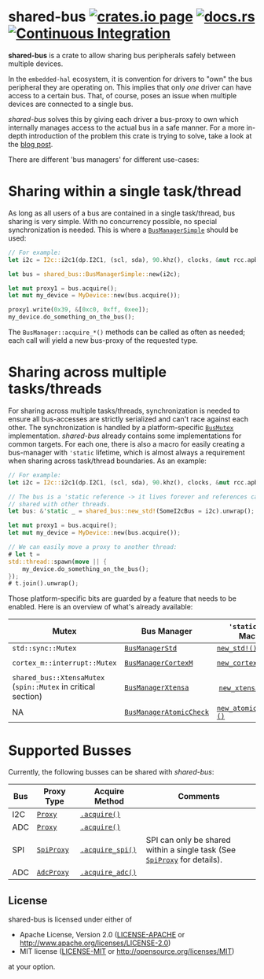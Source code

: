 shared-bus [![crates.io page](https://img.shields.io/crates/v/shared-bus)](https://crates.io/crates/shared-bus) [![docs.rs](https://docs.rs/shared-bus/badge.svg)](https://docs.rs/shared-bus) [![Continuous Integration](https://github.com/Rahix/shared-bus/actions/workflows/ci.yml/badge.svg)](https://github.com/Rahix/shared-bus/actions/workflows/ci.yml)
==========

**shared-bus** is a crate to allow sharing bus peripherals safely between multiple devices.

In the `embedded-hal` ecosystem, it is convention for drivers to "own" the bus peripheral they
are operating on.  This implies that only _one_ driver can have access to a certain bus.  That,
of course, poses an issue when multiple devices are connected to a single bus.

_shared-bus_ solves this by giving each driver a bus-proxy to own which internally manages
access to the actual bus in a safe manner.  For a more in-depth introduction of the problem
this crate is trying to solve, take a look at the [blog post][blog-post].

There are different 'bus managers' for different use-cases:

# Sharing within a single task/thread
As long as all users of a bus are contained in a single task/thread, bus sharing is very
simple.  With no concurrency possible, no special synchronization is needed.  This is where
a [`BusManagerSimple`] should be used:

```rust
// For example:
let i2c = I2c::i2c1(dp.I2C1, (scl, sda), 90.khz(), clocks, &mut rcc.apb1);

let bus = shared_bus::BusManagerSimple::new(i2c);

let mut proxy1 = bus.acquire();
let mut my_device = MyDevice::new(bus.acquire());

proxy1.write(0x39, &[0xc0, 0xff, 0xee]);
my_device.do_something_on_the_bus();
```

The `BusManager::acquire_*()` methods can be called as often as needed; each call will yield
a new bus-proxy of the requested type.

# Sharing across multiple tasks/threads
For sharing across multiple tasks/threads, synchronization is needed to ensure all bus-accesses
are strictly serialized and can't race against each other.  The synchronization is handled by
a platform-specific [`BusMutex`] implementation.  _shared-bus_ already contains some
implementations for common targets.  For each one, there is also a macro for easily creating
a bus-manager with `'static` lifetime, which is almost always a requirement when sharing across
task/thread boundaries.  As an example:

```rust
// For example:
let i2c = I2c::i2c1(dp.I2C1, (scl, sda), 90.khz(), clocks, &mut rcc.apb1);

// The bus is a 'static reference -> it lives forever and references can be
// shared with other threads.
let bus: &'static _ = shared_bus::new_std!(SomeI2cBus = i2c).unwrap();

let mut proxy1 = bus.acquire();
let mut my_device = MyDevice::new(bus.acquire());

// We can easily move a proxy to another thread:
# let t =
std::thread::spawn(move || {
    my_device.do_something_on_the_bus();
});
# t.join().unwrap();
```

Those platform-specific bits are guarded by a feature that needs to be enabled.  Here is an
overview of what's already available:

| Mutex | Bus Manager | `'static` Bus Macro | Feature Name |
| --- | --- | --- | --- |
| `std::sync::Mutex` | [`BusManagerStd`] | [`new_std!()`] | `std` |
| `cortex_m::interrupt::Mutex` | [`BusManagerCortexM`] | [`new_cortexm!()`] | `cortex-m` |
| `shared_bus::XtensaMutex` (`spin::Mutex` in critical section) | [`BusManagerXtensa`] | [`new_xtensa!()`] | `xtensa` |
| NA | [`BusManagerAtomicCheck`] | [`new_atomic_check!()`] | `cortex-m` |

# Supported Busses
Currently, the following busses can be shared with _shared-bus_:

| Bus | Proxy Type | Acquire Method | Comments |
| --- | --- | --- | --- |
| I2C | [`Proxy`] | [`.acquire()`] | |
| ADC | [`Proxy`] | [`.acquire()`] | |
| SPI | [`SpiProxy`] | [`.acquire_spi()`] | SPI can only be shared within a single task (See [`SpiProxy`] for details). |
| ADC | [`AdcProxy`] | [`.acquire_adc()`] | |


[`.acquire()`]: https://docs.rs/shared-bus/latest/shared_bus/struct.BusManager.html#method.acquire
[`.acquire_spi()`]: https://docs.rs/shared-bus/latest/shared_bus/struct.BusManager.html#method.acquire_spi
[`.acquire_adc()`]: https://docs.rs/shared-bus/latest/shared_bus/struct.BusManager.html#method.acquire_adc
[`BusManagerCortexM`]: https://docs.rs/shared-bus/latest/shared_bus/type.BusManagerCortexM.html
[`BusManagerSimple`]: https://docs.rs/shared-bus/latest/shared_bus/type.BusManagerSimple.html
[`BusManagerAtomicCheck`]: https://docs.rs/shared-bus/latest/shared_bus/type.BusManagerAtomicCheck.html
[`BusManagerStd`]: https://docs.rs/shared-bus/latest/shared_bus/type.BusManagerStd.html
[`BusManagerXtensa`]: https://docs.rs/shared-bus/latest/shared_bus/type.BusManagerXtensa.html
[`BusMutex`]: https://docs.rs/shared-bus/latest/shared_bus/trait.BusMutex.html
[`Proxy`]: https://docs.rs/shared-bus/latest/shared_bus/struct.Proxy.html
[`SpiProxy`]: https://docs.rs/shared-bus/latest/shared_bus/struct.SpiProxy.html
[`AdcProxy`]: https://docs.rs/shared-bus/latest/shared_bus/struct.AdcProxy.html
[`new_cortexm!()`]: https://docs.rs/shared-bus/latest/shared_bus/macro.new_cortexm.html
[`new_atomic_check!()`]: https://docs.rs/shared-bus/latest/shared_bus/macro.new_atomic_check.html
[`new_xtensa!()`]: https://docs.rs/shared-bus/latest/shared_bus/macro.new_xtensa.html
[`new_std!()`]: https://docs.rs/shared-bus/latest/shared_bus/macro.new_std.html
[blog-post]: https://blog.rahix.de/001-shared-bus

## License
shared-bus is licensed under either of

 * Apache License, Version 2.0 ([LICENSE-APACHE](LICENSE-APACHE) or http://www.apache.org/licenses/LICENSE-2.0)
 * MIT license ([LICENSE-MIT](LICENSE-MIT) or http://opensource.org/licenses/MIT)

at your option.
